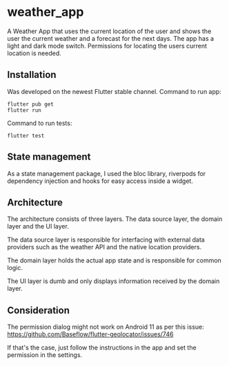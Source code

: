 # weather_app
A Weather App that uses the current location of the user and shows the user the current
weather and a forecast for the next days. The app has a light and dark mode switch. 
Permissions for locating the users current location is needed.

## Installation

Was developed on the newest Flutter stable channel.
Command to run app:
```
flutter pub get
flutter run
```

Command to run tests:

```
flutter test
```

## State management

As a state management package, I used the bloc library, riverpods for dependency injection
and hooks for easy access inside a widget.

## Architecture

The architecture consists of three layers. The data source layer, the domain layer and the UI layer.

The data source layer is responsible for interfacing with external data providers such as the weather API
and the native location providers.

The domain layer holds the actual app state and is responsible for common logic.

The UI layer is dumb and only displays information received by the domain layer.

## Consideration

The permission dialog might not work on Android 11 as per this issue: https://github.com/Baseflow/flutter-geolocator/issues/746

If that's the case, just follow the instructions in the app and set the permission in the settings.


